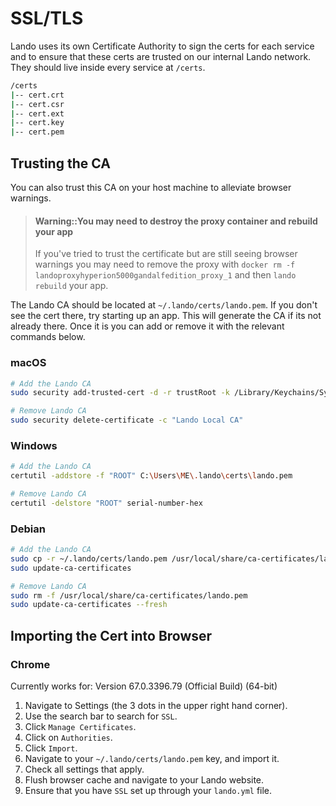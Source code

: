 SSL/TLS
=======

Lando uses its own Certificate Authority to sign the certs for each service and to ensure that these certs are trusted on our internal Lando network. They should live inside every service at `/certs`.

```bash
/certs
|-- cert.crt
|-- cert.csr
|-- cert.ext
|-- cert.key
|-- cert.pem
```

Trusting the CA
---------------

You can also trust this CA on your host machine to alleviate browser warnings.

> #### Warning::You may need to destroy the proxy container and rebuild your app
>
> If you've tried to trust the certificate but are still seeing browser warnings you may need to remove the proxy with
> `docker rm -f landoproxyhyperion5000gandalfedition_proxy_1` and then `lando rebuild` your app.

The Lando CA should be located at `~/.lando/certs/lando.pem`. If you don't see the cert there, try starting up an app. This will generate the CA if its not already there. Once it is you can add or remove it with the relevant commands below.

### macOS

```bash
# Add the Lando CA
sudo security add-trusted-cert -d -r trustRoot -k /Library/Keychains/System.keychain ~/.lando/certs/lando.pem

# Remove Lando CA
sudo security delete-certificate -c "Lando Local CA"
```

### Windows

```bash
# Add the Lando CA
certutil -addstore -f "ROOT" C:\Users\ME\.lando\certs\lando.pem

# Remove Lando CA
certutil -delstore "ROOT" serial-number-hex
```

### Debian

```bash
# Add the Lando CA
sudo cp -r ~/.lando/certs/lando.pem /usr/local/share/ca-certificates/lando.pem
sudo update-ca-certificates

# Remove Lando CA
sudo rm -f /usr/local/share/ca-certificates/lando.pem
sudo update-ca-certificates --fresh
```

Importing the Cert into Browser
-------------------------------
### Chrome
Currently works for: Version 67.0.3396.79 (Official Build) (64-bit)

1. Navigate to Settings (the 3 dots in the upper right hand corner).
2. Use the search bar to search for `SSL`.
3. Click `Manage Certificates`.
4. Click on `Authorities`.
5. Click `Import`.
6. Navigate to your `~/.lando/certs/lando.pem` key, and import it.
7. Check all settings that apply.
8. Flush browser cache and navigate to your Lando website.
9. Ensure that you have `SSL` set up through your `lando.yml` file.
